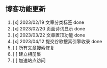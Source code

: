 ## 博客功能更新
1. [x] 2023/02/19 文章分类标签 done
2. [x] 2023/02/20 页面诗词显示 done
3. [x] 2023/03/22 文章置顶功能 done  
4. [x] 2023/04/12 提交谷歌搜索引擎收录 done
5. [ ] 所有文章搜索修复
6. [ ] 建立相册集
7. [ ] 加速站点访问


